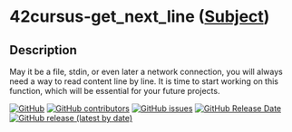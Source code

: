   # 42cursus-get_next_line ([Subject](https://cdn.intra.42.fr/pdf/pdf/76020/en.subject.pdf))
  
  ## Description
May it be a file, stdin, or even later a network connection, you will always need a way to read content line by line. It is time to start working on this function, which will be essential for your future projects.

[![GitHub](https://img.shields.io/github/license/BrunoCostaGH/42cursus-get_next_line?style=for-the-badge)](https://github.com/BrunoCostaGH/42cursus-get_next_line/blob/master/LICENSE.md)
[![GitHub contributors](https://img.shields.io/github/contributors/BrunoCostaGH/42cursus-get_next_line?style=for-the-badge)]()
[![GitHub issues](https://img.shields.io/github/issues/BrunoCostaGH/42cursus-get_next_line?style=for-the-badge)](https://github.com/BrunoCostaGH/42cursus-get_next_line/issues)
[![GitHub Release Date](https://img.shields.io/github/release-date/BrunoCostaGH/42cursus-get_next_line?style=for-the-badge)](https://github.com/BrunoCostaGH/42cursus-get_next_line/releases/latest)
[![GitHub release (latest by date)](https://img.shields.io/github/v/release/BrunoCostaGH/42cursus-get_next_line?style=for-the-badge)](https://github.com/BrunoCostaGH/42cursus-get_next_line/releases/latest)
